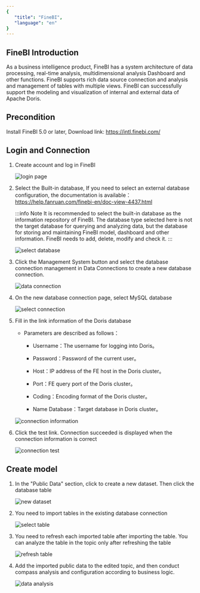 ```yaml
---
{
   "title": "FineBI",
   "language": "en"
}
---
```


<!--
Licensed to the Apache Software Foundation (ASF) under one
or more contributor license agreements.  See the NOTICE file
distributed with this work for additional information
regarding copyright ownership.  The ASF licenses this file
to you under the Apache License, Version 2.0 (the
"License"); you may not use this file except in compliance
with the License.  You may obtain a copy of the License at

  http://www.apache.org/licenses/LICENSE-2.0

Unless required by applicable law or agreed to in writing,
software distributed under the License is distributed on an
"AS IS" BASIS, WITHOUT WARRANTIES OR CONDITIONS OF ANY
KIND, either express or implied.  See the License for the
specific language governing permissions and limitations
under the License.
-->

## FineBI Introduction

As a business intelligence product, FineBI has a system architecture of data processing, real-time analysis, multidimensional analysis Dashboard and other functions. FineBI supports rich data source connection and analysis and management of tables with multiple views. FineBI can successfully support the modeling and visualization of internal and external data of Apache Doris.

## Precondition

Install FineBI 5.0 or later, Download link: https://intl.finebi.com/

## Login and Connection

1. Create  account and  log in FineBI

   ![login page](/images/bi-finebi-en-1.png)

2. Select the Built-in database, If you need to select an external database configuration, the documentation is available：https://help.fanruan.com/finebi-en/doc-view-4437.html

   :::info Note
   It is recommended to select the built-in database as the information repository of FineBI. The database type selected here is not the target database for querying and analyzing data, but the database for storing and maintaining FineBI model, dashboard and other information. FineBI needs to add, delete, modify and check it.
   :::

   ![select database](/images/bi-finebi-en-2.png)

3. Click the Management System button and select the database connection management in Data Connections to create a new database connection.

   ![data connection](/images/bi-finebi-en-3.png)

4. On the new database connection page, select MySQL database

   ![select connection](/images/bi-finebi-en-4.png)

5. Fill in the link information of the Doris database

    - Parameters are described as follows：

        - Username：The username for logging into Doris。

        - Password：Password of the current user。

        - Host：IP address of the FE host in the Doris cluster。

        - Port：FE query port of the Doris cluster。

        - Coding：Encoding format of the Doris cluster。

        - Name Database：Target database in Doris cluster。

   ![connection information](/images/bi-finebi-en-5.png)

6. Click the test link. Connection succeeded is displayed when the connection information is correct

   ![connection test](/images/bi-finebi-en-6.png)

## Create  model

1. In the "Public Data" section, click to create a new dataset. Then click the database table

   ![new dataset](/images/bi-finebi-en-7.png)

2. You need to import tables in the existing database connection

   ![select table](/images/bi-finebi-en-8.png)

3. You need to refresh each imported table after importing the table. You can analyze the table in the topic only after refreshing the table

   ![refresh table](/images/bi-finebi-en-9.png)

4. Add the imported public data to the edited topic, and then conduct compass analysis and configuration according to business logic.

   ![data analysis](/images/bi-finebi-en-10.png)